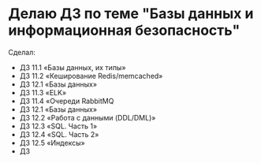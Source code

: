 # Делаю ДЗ по теме "Базы данных и информационная безопасность"

Сделал:

* ДЗ 11.1 «Базы данных, их типы»
* ДЗ 11.2 «Кеширование Redis/memcached»
* ДЗ 12.1 «Базы данных»
* ДЗ 11.3 «ELK»
* ДЗ 11.4 «Очереди RabbitMQ
* ДЗ 12.1 «Базы данных»
* ДЗ 12.2 «Работа с данными (DDL/DML)»
* ДЗ 12.3 «SQL. Часть 1»
* ДЗ 12.4 «SQL. Часть 2»
* ДЗ 12.5 «Индексы»
* ДЗ
